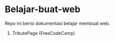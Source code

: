 # Belajar-buat-web
Repo ini berisi dokumentasi belajar membuat web.
  1. TributePage (FreeCodeCamp)
